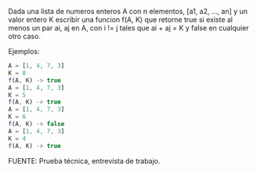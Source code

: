 Dada una lista de numeros enteros A con n elementos, [a1, a2, ..., an] y un valor entero K
escribir una funcion f(A, K) que retorne true si existe al menos un par ai, aj en A, con i != j
tales que ai + aj = K y false en cualquier otro caso.

Ejemplos:
```js
A = [1, 4, 7, 3]
K = 8
f(A, K) -> true
A = [1, 4, 7, 3]
K = 5
f(A, K) -> true
A = [1, 4, 7, 3]
K = 6
f(A, K) -> false
A = [1, 4, 7, 3]
K = 4
f(A, K) -> true
```

FUENTE: Prueba técnica, entrevista de trabajo.